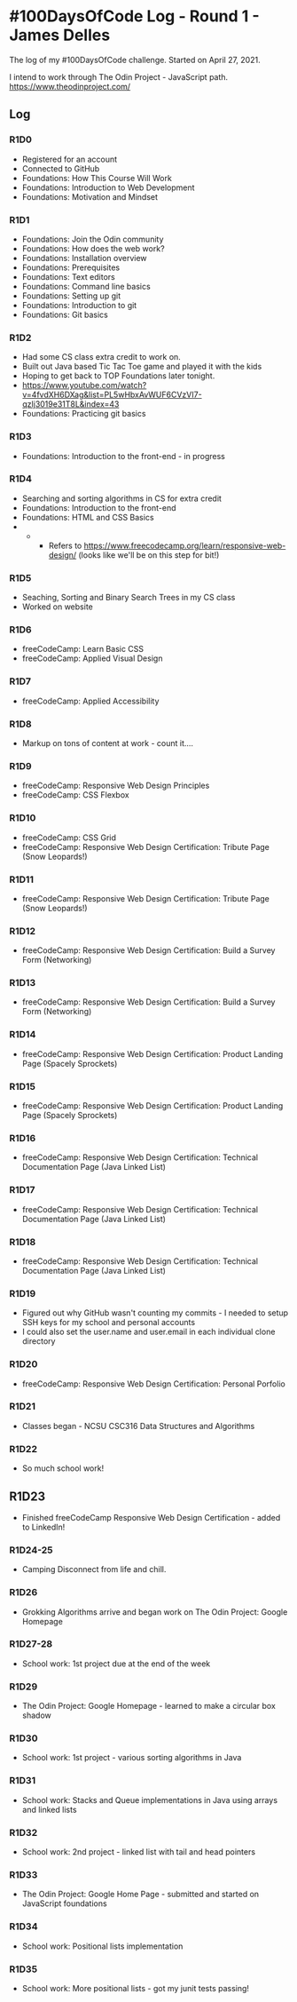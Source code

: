 # #100DaysOfCode Log - Round 1 - James Delles

The log of my #100DaysOfCode challenge. Started on April 27, 2021.

I intend to work through The Odin Project - JavaScript path. https://www.theodinproject.com/

## Log

### R1D0
- Registered for an account
- Connected to GitHub
- Foundations: How This Course Will Work
- Foundations: Introduction to Web Development
- Foundations: Motivation and Mindset

### R1D1
- Foundations: Join the Odin community
- Foundations: How does the web work? 
- Foundations: Installation overview
- Foundations: Prerequisites
- Foundations: Text editors
- Foundations: Command line basics
- Foundations: Setting up git
- Foundations: Introduction to git
- Foundations: Git basics


### R1D2
- Had some CS class extra credit to work on.
- Built out Java based Tic Tac Toe game and played it with the kids 
- Hoping to get back to TOP Foundations later tonight. 
- https://www.youtube.com/watch?v=4fvdXH6DXag&list=PL5wHbxAvWUF6CVzVI7-qzlj3019e31T8L&index=43
- Foundations: Practicing git basics

### R1D3
- Foundations: Introduction to the front-end - in progress

### R1D4
- Searching and sorting algorithms in CS for extra credit 
- Foundations: Introduction to the front-end
- Foundations: HTML and CSS Basics
- - - Refers to https://www.freecodecamp.org/learn/responsive-web-design/ (looks like we'll be on this step for bit!)

### R1D5
- Seaching, Sorting and Binary Search Trees in my CS class
- Worked on website

### R1D6
- freeCodeCamp: Learn Basic CSS
- freeCodeCamp: Applied Visual Design

### R1D7
- freeCodeCamp: Applied Accessibility

### R1D8
- Markup on tons of content at work - count it.... 

### R1D9
- freeCodeCamp: Responsive Web Design Principles
- freeCodeCamp: CSS Flexbox

### R1D10
- freeCodeCamp: CSS Grid
- freeCodeCamp: Responsive Web Design Certification: Tribute Page (Snow Leopards!)

### R1D11
- freeCodeCamp: Responsive Web Design Certification: Tribute Page (Snow Leopards!)

### R1D12
- freeCodeCamp: Responsive Web Design Certification: Build a Survey Form (Networking)

### R1D13
- freeCodeCamp: Responsive Web Design Certification: Build a Survey Form (Networking)

### R1D14
- freeCodeCamp: Responsive Web Design Certification: Product Landing Page (Spacely Sprockets)

### R1D15
- freeCodeCamp: Responsive Web Design Certification: Product Landing Page (Spacely Sprockets) 

### R1D16
- freeCodeCamp: Responsive Web Design Certification: Technical Documentation Page (Java Linked List) 

### R1D17
- freeCodeCamp: Responsive Web Design Certification: Technical Documentation Page (Java Linked List) 

### R1D18
- freeCodeCamp: Responsive Web Design Certification: Technical Documentation Page (Java Linked List) 

### R1D19
- Figured out why GitHub wasn't counting my commits - I needed to setup SSH keys for my school and personal accounts
- I could also set the user.name and user.email in each individual clone directory

### R1D20
- freeCodeCamp: Responsive Web Design Certification: Personal Porfolio 

### R1D21
- Classes began - NCSU CSC316 Data Structures and Algorithms

### R1D22
- So much school work! 

## R1D23
- Finished freeCodeCamp Responsive Web Design Certification - added to LinkedIn! 

### R1D24-25
- Camping Disconnect from life and chill. 

### R1D26
- Grokking Algorithms arrive and began work on The Odin Project: Google Homepage

### R1D27-28
- School work: 1st project due at the end of the week

### R1D29
- The Odin Project: Google Homepage - learned to make a circular box shadow 

### R1D30
- School work: 1st project - various sorting algorithms in Java

### R1D31
- School work: Stacks and Queue implementations in Java using arrays and linked lists 

### R1D32
- School work: 2nd project - linked list with tail and head pointers

### R1D33
- The Odin Project: Google Home Page - submitted and started on JavaScript foundations

### R1D34
- School work: Positional lists implementation

### R1D35
- School work: More positional lists - got my junit tests passing!